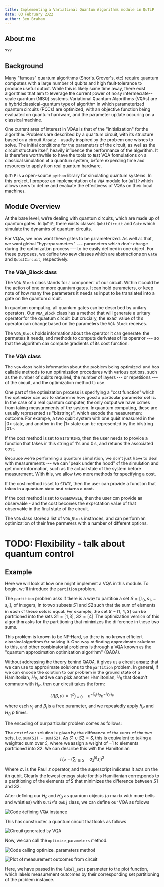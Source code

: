 ```yaml
---
title: Implementing a Variational Quantum Algorithms module in QuTiP
date: 03 February 2022
author: Ben Braham
---
```

## About me 
???

## Background


Many "famous" quantum algorithms (Shor's, Grover's, etc) require quantum computers with a large number of qubits and high fault-tolerance to produce useful output. While this is likely some time away, there exist algorithms that aim to leverage the current power of noisy intermediate--scale quantum (NISQ) systems. Variational Quantum Algorithms (VQAs) are a hybrid classical-quantum type of algorithm in which parameterized quantum circuits (PQCs) are optimized, with an objective function being evaluated on quantum hardware, and the parameter update occuring on a classical machine.

One current area of interest in VQAs is that of the "initialization" for the algorithm. Problems are described by a quantum circuit, with its structure based on a circuit Ansatz - usually inspired by the problem one wishes to solve. The initial conditions for the parameters of the circuit, as well as the circuit structure itself, heavily influence the performance of the algorithm. It is therefore worthwhile to have the tools to test VQA formulations on a classical simulation of a quantum system, before expending time and resources to apply it on real quantum hardware.

`QuTiP` is a open-source `python` library for simulating quantum systems. In this project, I propose an implementation of a `VQA` module for `QuTiP` which allows users to define and evaluate the effectivess of VQAs on their local machines.

## Module Overview

At the base level, we're dealing with quantum circuits, which are made up of quantum gates. In `QuTiP`, there exists classes `QubitCircuit` and `Gate` which simulate the dynamics of quantum circuits.

For VQAs, we now want these gates to be parameterized. As well as that, we want global "hyperparameters" --- parameters which don't change during the optimization process --- to be easily defined in one object. For these purposes, we define two new classes which are abstractions on `Gate` and `QubitCircuit`, respectively.

### The VQA_Block class

The `VQA_Block` class stands for a component of our circuit. Within it could be the action of one or more quantum gates. It can hold parameters, or keep note of how many free parameters it needs as input to be translated into a gate on the quantum circuit.

In quantum computing, all quantum gates can be described by unitary operators. Our `VQA_Block` class has a method that will generate a unitary operator for the quantum circuit; but crucially, the exact value of this operator can change based on the parameters the `VQA_Block` receives.

The `VQA_Block` holds information about the operator it can generate, the parmeters it needs, and methods to compute derivates of its operator --- so that the algorithm can compute gradients of its cost function.

### The VQA class

The `VQA` class holds information about the problem being optimized, and has callable methods to run optimization procedures with various options, such as the number of qubits required, the number of layers --- or repetitions --- of the circuit, and the optimization method to use.

One part of the optimization process is specifying a "cost function" which the optimizer can use to determine how good a particular parameter set is. In the case of a real quantum computer, the only output we have comes from taking measurements of the system. In quantum computing, these are usually represented as "bitstrings", which encode the measurement outcome. For example, a two qubit system with one qubit measured in the |0> state, and another in the |1> state can be represented by the bitstring |01>.

If the cost method is set to `BITSTRING`, then the user needs to provide a function that takes in this string of 1's and 0's, and returns the associated cost.

Because we're performing a quantum simulation, we don't just have to deal with measurements --- we can "peak under the hood" of the simulation and get more information, such as the actual state of the system before measurement. With this, we allow two more methods for specifying a cost.

If the cost method is set to `STATE`, then the user can provide a function that takes in a quantum state and returns a cost.

If the cost method is set to `OBSERVABLE`, then the user can provide an observable - and the cost becomes the expectation value of that observable in the final state of the circuit.

The `VQA` class stores a list of `VQA_Block` instances, and can perform an optimization of their free parmeters with a number of different options. 

# TODO: Flexibility - talk about quantum control

## Example

Here we will look at how one might implement a VQA in this module. To begin, we'll introduce the `partition` problem.

The `partition` problem asks if there is a way to partition a set $S = [s_0, s_1, \dots s_n]$, of integers, in to two subsets $S1$ and $S2$ such that the sum of elements in each of these sets is equal. For example, the set $S = [1, 4, 3]$ can be partitioned into the sets $S1 = [1, 3]$, $S2 = [4]$. The optimization version of this algorithm asks for the partitioning that minimizes the difference in these two sums.

This problem is known to be NP-Hard, so there is no known efficient classical algorithm for solving it. One way of finding approximate solutions to this, and other combinatorial problems is through a VQA known as the "quantum approximation optimization algorithm" (QAOA).

Without addressing the theory behind QAOA, it gives us a circuit ansatz that we can use to approximate solutions to the `partition` problem. In general, if we can encode the solution to our problem in the ground state of a Hamiltonian, $H_P$, and we can pick another Hamiltonian, $H_B$ that doesn't commute with $H_P$, then our circuit takes the form:

$$
U(\beta, \gamma) = \prod^p ​_{j=0} \quad e^{-i\beta_j H_B} e^{-i \gamma_j H_P}
$$

where each $\gamma_j$ and $\beta_j$ is a free parameter, and we repeatedly apply $H_P$ and $H_B$ $p$ times.

The encoding of our particular problem comes as follows:

The cost of our solution is given by the difference of the sums of the two sets, i.e. `sum(S1) - sum(S2)`. As $S1 \cup S2 = S$, this is equivalent to taking a weighted sum over $S$, where we assign a weight of $-1$ to elements partitioned into $S2$. We can describe this with the Hamiltonian

$$
H_P = \left(\sum_{i \in S} \quad \sigma_z^(i) s_i \right)^2
$$

Where $\sigma_z$ is the Pauli $z$ operator, and the superscript indicates it acts on the $i$th qubit. Clearly the lowest energy state for this Hamiltonian corresponds to a partitioning of the elements of $S$ that minimizes the difference between $S1$ and $S2$.

After defining our $H_P$ and $H_B$ as quantum objects (a matrix with more bells and whistles) with `QuTiP`'s `Qobj` class, we can define our VQA as follows


![Code defining VQA instance](../images/vqa_in_qutip_code1.png "Code defining VQA instance")

This has constructed a quantum circuit that looks as follows

![Circuit generated by VQA](../images/vqa_in_qutip_circuit.png "Circuit generated by VQA")

Now, we can call the `optimize_parameters` method.

![Code calling optimize_parameters method](../images/vqa_in_qutip_code1.png "Code calling optimize_parameters method")

![Plot of measurement outcomes from circuit](../images/vqa_in_qutip_plot.png "Plot of measurement outcomes from circuit")

Here, we have passed in the `label_sets` parameter to the plot function, which labels measurement outcomes by their corresponding set partitioning of the problem instance.

